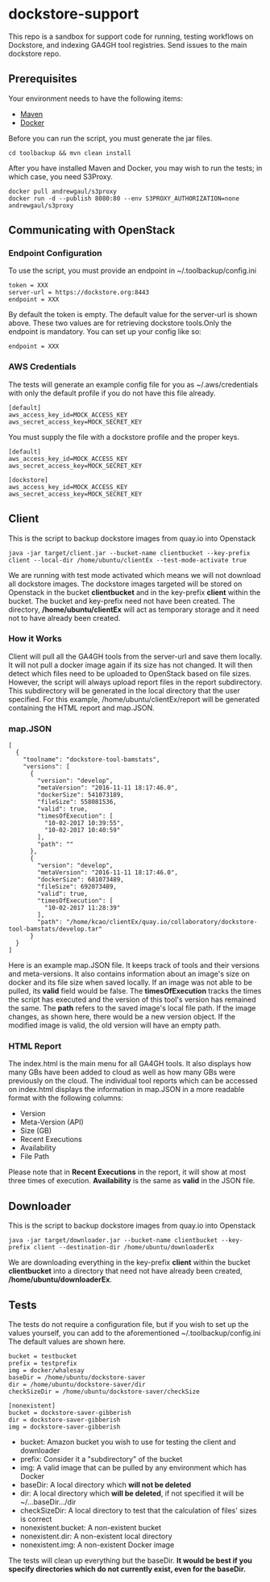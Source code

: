 # dockstore-support

This repo is a sandbox for support code for running, testing workflows on Dockstore, and indexing GA4GH tool registries. 
Send issues to the main dockstore repo.

## Prerequisites

Your environment needs to have the following items:

* [Maven](https://maven.apache.org/)
* [Docker](https://www.digitalocean.com/community/tutorials/how-to-install-and-use-docker-on-ubuntu-16-04) 

Before you can run the script, you must generate the jar files.
```
cd toolbackup && mvn clean install
```
After you have installed Maven and Docker, you may wish to run the tests; in which case, you need S3Proxy.
```
docker pull andrewgaul/s3proxy
docker run -d --publish 8080:80 --env S3PROXY_AUTHORIZATION=none andrewgaul/s3proxy
```
## Communicating with OpenStack

### Endpoint Configuration

To use the script, you must provide an endpoint in ~/.toolbackup/config.ini
```
token = XXX
server-url = https://dockstore.org:8443
endpoint = XXX
```
By default the token is empty. The default value for the server-url is shown above. These two values are for retrieving dockstore tools.Only the endpoint is mandatory.  You can set up your config like so:
```
endpoint = XXX
```

### AWS Credentials

The tests will generate an example config file for you as ~/.aws/credentials with only the default profile if you do not have this file already.
```
[default]
aws_access_key_id=MOCK_ACCESS_KEY
aws_secret_access_key=MOCK_SECRET_KEY
```
You must supply the file with a dockstore profile and the proper keys.
```
[default]
aws_access_key_id=MOCK_ACCESS_KEY
aws_secret_access_key=MOCK_SECRET_KEY

[dockstore]
aws_access_key_id=MOCK_ACCESS_KEY
aws_secret_access_key=MOCK_SECRET_KEY
```

## Client

This is the script to backup dockstore images from quay.io into Openstack
```
java -jar target/client.jar --bucket-name clientbucket --key-prefix client --local-dir /home/ubuntu/clientEx --test-mode-activate true
```
We are running with test mode activated which means we will not download all dockstore images. The dockstore images targeted will be stored on Openstack in the bucket <b>clientbucket</b> and in the key-prefix <b>client</b> within the bucket. The bucket and key-prefix need not have been created. The directory, <b>/home/ubuntu/clientEx</b> will act as temporary storage and it need not to have already been created. 

### How it Works

Client will pull all the GA4GH tools from the server-url and save them locally. It will not pull a docker image again if its size has not changed. It will then detect which files need to be uploaded to OpenStack based on file sizes. However, the script will always upload report files in the report subdirectory. This subdirectory will be generated in the local directory that the user specified. For this example, /home/ubuntu/clientEx/report will be generated containing the HTML report and map.JSON.

### map.JSON
```
[
  {
    "toolname": "dockstore-tool-bamstats",
    "versions": [
      {
        "version": "develop",
        "metaVersion": "2016-11-11 18:17:46.0",
        "dockerSize": 541073189,
        "fileSize": 558081536,
        "valid": true,
        "timesOfExecution": [
          "10-02-2017 10:39:55",
          "10-02-2017 10:40:59"
        ],
        "path": ""
      },
      {
        "version": "develop",
        "metaVersion": "2016-11-11 18:17:46.0",
        "dockerSize": 681073489,
        "fileSize": 692073489,
        "valid": true,
        "timesOfExecution": [
          "10-02-2017 11:28:39"
        ],
        "path": "/home/kcao/clientEx/quay.io/collaboratory/dockstore-tool-bamstats/develop.tar"
      }
  }
]
```
Here is an example map.JSON file. It keeps track of tools and their versions and meta-versions. It also contains information about an image's size on docker and its file size when saved locally. If an image was not able to be pulled, its <b>valid</b> field would be false. The <b>timesOfExecution</b> tracks the times the script has executed and the version of this tool's version has remained the same. The <b>path</b> refers to the saved image's local file path. If the image changes, as shown here, there would be a new version object. If the modified image is valid, the old version will have an empty path. 

### HTML Report

The index.html is the main menu for all GA4GH tools. It also displays how many GBs have been added to cloud as well as how many GBs were previously on the cloud. The individual tool reports which can be accessed on index.html displays the information in map.JSON in a more readable format with the following columns:

- Version
- Meta-Version (API)
- Size (GB)
- Recent Executions
- Availability
- File Path

Please note that in <b>Recent Executions</b> in the report, it will show at most three times of execution. <b>Availability</b> is the same as <b>valid</b> in the JSON file.

## Downloader

This is the script to backup dockstore images from quay.io into Openstack
```
java -jar target/downloader.jar --bucket-name clientbucket --key-prefix client --destination-dir /home/ubuntu/downloaderEx
```
We are downloading everything in the key-prefix <b>client</b> within the bucket <b>clientbucket</b> into a directory that need not have already been created, <b>/home/ubuntu/downloaderEx</b>.

## Tests

The tests do not require a configuration file, but if you wish to set up the values yourself, you can add to the aforementioned ~/.toolbackup/config.ini
The default values are shown here.
```
bucket = testbucket
prefix = testprefix
img = docker/whalesay
baseDir = /home/ubuntu/dockstore-saver
dir = /home/ubuntu/dockstore-saver/dir
checkSizeDir = /home/ubuntu/dockstore-saver/checkSize

[nonexistent]
bucket = dockstore-saver-gibberish
dir = dockstore-saver-gibberish
img = dockstore-saver-gibberish
```
- bucket: Amazon bucket you wish to use for testing the client and downloader
- prefix: Consider it a "subdirectory" of the bucket
- img: A valid image that can be pulled by any environment which has Docker
- baseDir: A local directory which <b>will not be deleted</b>
- dir: A local directory which <b>will be deleted</b>, if not specified it will be ~/...baseDir.../dir
- checkSizeDir: A local directory to test that the calculation of files' sizes is correct
- nonexistent.bucket: A non-existent bucket
- nonexistent.dir: A non-existent local directory
- nonexistent.img: A non-existent Docker image

The tests will clean up everything but the baseDir. <b>It would be best if you specify directories which do not currently exist, even for the baseDir.</b>

